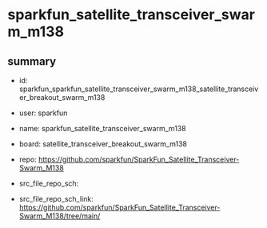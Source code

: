 # sparkfun_satellite_transceiver_swarm_m138
 
## summary 
* id: sparkfun_sparkfun_satellite_transceiver_swarm_m138_satellite_transceiver_breakout_swarm_m138
* user: sparkfun
* name: sparkfun_satellite_transceiver_swarm_m138
* board: satellite_transceiver_breakout_swarm_m138
* repo: https://github.com/sparkfun/SparkFun_Satellite_Transceiver-Swarm_M138



* src_file_repo_sch: 
* src_file_repo_sch_link: https://github.com/sparkfun/SparkFun_Satellite_Transceiver-Swarm_M138/tree/main/






